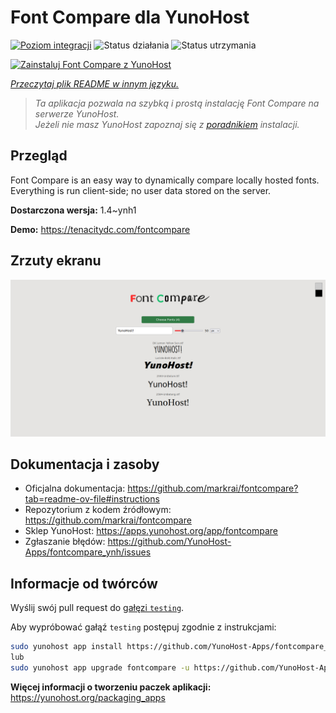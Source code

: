 <!--
To README zostało automatycznie wygenerowane przez <https://github.com/YunoHost/apps/tree/master/tools/readme_generator>
Nie powinno być ono edytowane ręcznie.
-->

# Font Compare dla YunoHost

[![Poziom integracji](https://apps.yunohost.org/badge/integration/fontcompare)](https://ci-apps.yunohost.org/ci/apps/fontcompare/)
![Status działania](https://apps.yunohost.org/badge/state/fontcompare)
![Status utrzymania](https://apps.yunohost.org/badge/maintained/fontcompare)

[![Zainstaluj Font Compare z YunoHost](https://install-app.yunohost.org/install-with-yunohost.svg)](https://install-app.yunohost.org/?app=fontcompare)

*[Przeczytaj plik README w innym języku.](./ALL_README.md)*

> *Ta aplikacja pozwala na szybką i prostą instalację Font Compare na serwerze YunoHost.*  
> *Jeżeli nie masz YunoHost zapoznaj się z [poradnikiem](https://yunohost.org/install) instalacji.*

## Przegląd

Font Compare is an easy way to dynamically compare locally hosted fonts.
Everything is run client-side; no user data stored on the server. 


**Dostarczona wersja:** 1.4~ynh1

**Demo:** <https://tenacitydc.com/fontcompare>

## Zrzuty ekranu

![Zrzut ekranu z Font Compare](./doc/screenshots/Fontcompare.png)

## Dokumentacja i zasoby

- Oficjalna dokumentacja: <https://github.com/markrai/fontcompare?tab=readme-ov-file#instructions>
- Repozytorium z kodem źródłowym: <https://github.com/markrai/fontcompare>
- Sklep YunoHost: <https://apps.yunohost.org/app/fontcompare>
- Zgłaszanie błędów: <https://github.com/YunoHost-Apps/fontcompare_ynh/issues>

## Informacje od twórców

Wyślij swój pull request do [gałęzi `testing`](https://github.com/YunoHost-Apps/fontcompare_ynh/tree/testing).

Aby wypróbować gałąź `testing` postępuj zgodnie z instrukcjami:

```bash
sudo yunohost app install https://github.com/YunoHost-Apps/fontcompare_ynh/tree/testing --debug
lub
sudo yunohost app upgrade fontcompare -u https://github.com/YunoHost-Apps/fontcompare_ynh/tree/testing --debug
```

**Więcej informacji o tworzeniu paczek aplikacji:** <https://yunohost.org/packaging_apps>
